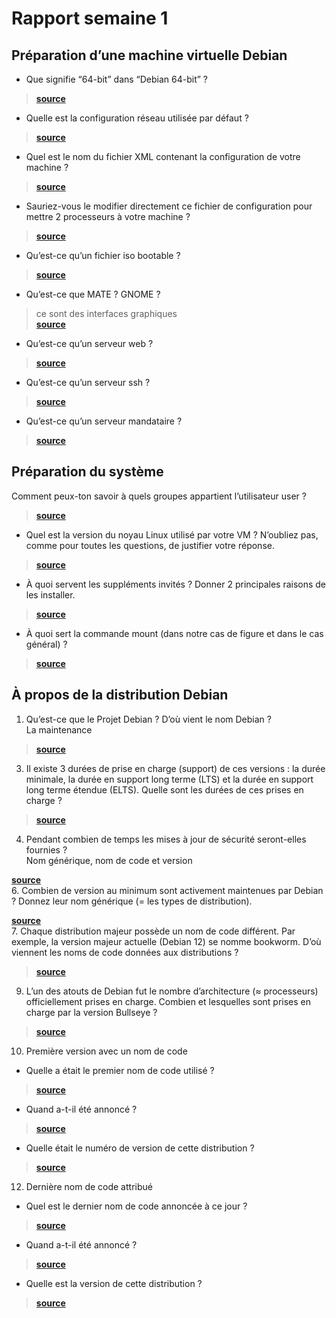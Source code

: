 # Rapport semaine 1

## Préparation d’une machine virtuelle Debian 

- Que signifie “64-bit” dans “Debian 64-bit” ?  
> 
> [**source**]()  
- Quelle est la configuration réseau utilisée par défaut ?  
> 
> [**source**]()  
- Quel est le nom du fichier XML contenant la configuration de votre machine ?  
> 
> [**source**]()  
- Sauriez-vous le modifier directement ce fichier de configuration pour mettre 2 processeurs à
votre machine ?  
>
> [**source**]()  
- Qu’est-ce qu’un fichier iso bootable ?  
>
> [**source**]()  
- Qu’est-ce que MATE ? GNOME ?  
> ce sont des interfaces graphiques  
> [**source**]()  
- Qu’est-ce qu’un serveur web ?  
>
> [**source**]()  
- Qu’est-ce qu’un serveur ssh ?  
>
> [**source**]()  
- Qu’est-ce qu’un serveur mandataire ?  
>
> [**source**]()  

## Préparation du système
Comment peux-ton savoir à quels groupes appartient l’utilisateur user ?  
>
> [**source**]()  
- Quel est la version du noyau Linux utilisé par votre VM ? N’oubliez pas, comme pour toutes les
questions, de justifier votre réponse.  
>
> [**source**]()  
- À quoi servent les suppléments invités ? Donner 2 principales raisons de les installer.  
>
> [**source**]()  
- À quoi sert la commande mount (dans notre cas de figure et dans le cas général) ?  
>
> [**source**]()  

## À propos de la distribution Debian

1. Qu’est-ce que le Projet Debian ? D’où vient le nom Debian ?  
La maintenance  
>
> [**source**]()  
3. Il existe 3 durées de prise en charge (support) de ces versions : la durée minimale, la durée en
support long terme (LTS) et la durée en support long terme étendue (ELTS). Quelle sont les
durées de ces prises en charge ?  
>
> [**source**]()  
4. Pendant combien de temps les mises à jour de sécurité seront-elles fournies ?  
Nom générique, nom de code et version  
>
[**source**]()  
6. Combien de version au minimum sont activement maintenues par Debian ? Donnez leur nom
générique (= les types de distribution).  
>
[**source**]()  
7. Chaque distribution majeur possède un nom de code différent. Par exemple, la version majeur
actuelle (Debian 12) se nomme bookworm. D’où viennent les noms de code données aux
distributions ?  
>
> [**source**]()  
9. L’un des atouts de Debian fut le nombre d’architecture (≈ processeurs) officiellement prises en
charge. Combien et lesquelles sont prises en charge par la version Bullseye ?  
>
> [**source**]()  
10. Première version avec un nom de code  
- Quelle a était le premier nom de code utilisé ?  
>
> [**source**]()  
- Quand a-t-il été annoncé ?  
>
> [**source**]()  
- Quelle était le numéro de version de cette distribution ?  
>
> [**source**]()  
12. Dernière nom de code attribué  
- Quel est le dernier nom de code annoncée à ce jour ?  
>
> [**source**]()  
- Quand a-t-il été annoncé ?  
> 
> [**source**]()  
- Quelle est la version de cette distribution ?  
>
> [**source**]()  
